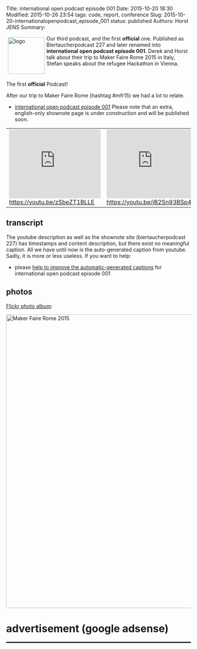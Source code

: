 Title: international open podcast episode 001
Date: 2015-10-20 18:30
Modified: 2015-10-26 23:54
tags: code, report, conference
Slug: 2015-10-20-internationalopenpodcast_episode_001
status: published
Authors: Horst JENS
Summary: <div style="float: left; padding:5px"><img src="/images/international-open-podcast-logo.png" width="100" alt="logo"></div> Our third  podcast, and the first **official** one. Published as Biertaucherpodcast 227 and later renamed into **international open podcast episode 001**. Derek and Horst talk about their trip to Maker Faire Rome 2015 in Italy, Stefan speaks about the refugee Hackathon in Vienna.<div style="clear:both;"></div>

The first **official** Podcast!

After our trip to Maker Faire Rome (hashtag #mfr15) we had a lot to relate. 
  * [international open podcast episode 001](http://spielend-programmieren.at/de:podcast:biertaucher:2015:227) Please note that an extra, english-only shownote page is under construction and will be published soon.
  

<table><tr><td>
<iframe width="250" height="188" src="https://www.youtube.com/embed/zSbeZT1BLLE" frameborder="0" allowfullscreen></iframe><br><a href="https://youtu.be/zSbeZT1BLLE">https://youtu.be/zSbeZT1BLLE</a>
</td><td>
<iframe width="250" height="188" src="https://www.youtube.com/embed/jB2Sn93BSp4" frameborder="0" allowfullscreen></iframe> <br><a href="https://youtu.be/jB2Sn93BSp4">https://youtu.be/jB2Sn93BSp4</a>
</td></tr></table>

## transcript

The youtube description as well as the shownote site (biertaucherpodcast 227) has timestamps and content description, but there exist no meaningful caption. All we have until now is the auto-generated caption from youtube. Sadly, it is more or less useless. If you want to help:

  * please [help to improve the automatic-generated captions](https://internationalopenmagazine.titanpad.com/1) for international open podcast episode 001 


## photos

[Flickr photo album](https://flic.kr/s/aHsknsYBvd):

<a data-flickr-embed="true"  href="https://www.flickr.com/photos/horstjens/albums/72157659989524426" title="Maker Faire Rome 2015"><img src="https://farm6.staticflickr.com/5663/22302002905_7508f420c3_b.jpg" width="600" height="800" alt="Maker Faire Rome 2015"></a><script async src="//embedr.flickr.com/assets/client-code.js" charset="utf-8"></script>


# advertisement (google adsense)

<hr style="height: 3px;">

<script async src="//pagead2.googlesyndication.com/pagead/js/adsbygoogle.js"></script>
<!-- intopenmag-unten -->
<ins class="adsbygoogle"
     style="display:inline-block;width:728px;height:90px"
     data-ad-client="ca-pub-3535173094498375"
     data-ad-slot="7210184316"></ins>
<script>
(adsbygoogle = window.adsbygoogle || []).push({});
</script>

